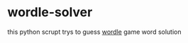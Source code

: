 # wordle-solver

this python scrupt trys to guess [wordle](https://www.powerlanguage.co.uk/wordle/) game word solution
